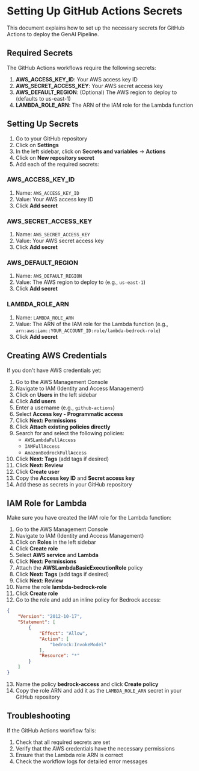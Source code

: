 # Setting Up GitHub Actions Secrets

This document explains how to set up the necessary secrets for GitHub Actions to deploy the GenAI Pipeline.

## Required Secrets

The GitHub Actions workflows require the following secrets:

1. **AWS_ACCESS_KEY_ID**: Your AWS access key ID
2. **AWS_SECRET_ACCESS_KEY**: Your AWS secret access key
3. **AWS_DEFAULT_REGION**: (Optional) The AWS region to deploy to (defaults to us-east-1)
4. **LAMBDA_ROLE_ARN**: The ARN of the IAM role for the Lambda function

## Setting Up Secrets

1. Go to your GitHub repository
2. Click on **Settings**
3. In the left sidebar, click on **Secrets and variables** → **Actions**
4. Click on **New repository secret**
5. Add each of the required secrets:

### AWS_ACCESS_KEY_ID

1. Name: `AWS_ACCESS_KEY_ID`
2. Value: Your AWS access key ID
3. Click **Add secret**

### AWS_SECRET_ACCESS_KEY

1. Name: `AWS_SECRET_ACCESS_KEY`
2. Value: Your AWS secret access key
3. Click **Add secret**

### AWS_DEFAULT_REGION

1. Name: `AWS_DEFAULT_REGION`
2. Value: The AWS region to deploy to (e.g., `us-east-1`)
3. Click **Add secret**

### LAMBDA_ROLE_ARN

1. Name: `LAMBDA_ROLE_ARN`
2. Value: The ARN of the IAM role for the Lambda function (e.g., `arn:aws:iam::YOUR_ACCOUNT_ID:role/lambda-bedrock-role`)
3. Click **Add secret**

## Creating AWS Credentials

If you don't have AWS credentials yet:

1. Go to the AWS Management Console
2. Navigate to IAM (Identity and Access Management)
3. Click on **Users** in the left sidebar
4. Click **Add users**
5. Enter a username (e.g., `github-actions`)
6. Select **Access key - Programmatic access**
7. Click **Next: Permissions**
8. Click **Attach existing policies directly**
9. Search for and select the following policies:
   - `AWSLambdaFullAccess`
   - `IAMFullAccess`
   - `AmazonBedrockFullAccess`
10. Click **Next: Tags** (add tags if desired)
11. Click **Next: Review**
12. Click **Create user**
13. Copy the **Access key ID** and **Secret access key**
14. Add these as secrets in your GitHub repository

## IAM Role for Lambda

Make sure you have created the IAM role for the Lambda function:

1. Go to the AWS Management Console
2. Navigate to IAM (Identity and Access Management)
3. Click on **Roles** in the left sidebar
4. Click **Create role**
5. Select **AWS service** and **Lambda**
6. Click **Next: Permissions**
7. Attach the **AWSLambdaBasicExecutionRole** policy
8. Click **Next: Tags** (add tags if desired)
9. Click **Next: Review**
10. Name the role **lambda-bedrock-role**
11. Click **Create role**
12. Go to the role and add an inline policy for Bedrock access:

```json
{
    "Version": "2012-10-17",
    "Statement": [
        {
            "Effect": "Allow",
            "Action": [
                "bedrock:InvokeModel"
            ],
            "Resource": "*"
        }
    ]
}
```

13. Name the policy **bedrock-access** and click **Create policy**
14. Copy the role ARN and add it as the `LAMBDA_ROLE_ARN` secret in your GitHub repository

## Troubleshooting

If the GitHub Actions workflow fails:

1. Check that all required secrets are set
2. Verify that the AWS credentials have the necessary permissions
3. Ensure that the Lambda role ARN is correct
4. Check the workflow logs for detailed error messages